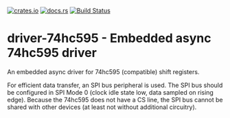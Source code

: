 [![crates.io][crates-badge]][crates-url] [![docs.rs][docs-badge]][docs-url]
[![Build Status][actions-badge]][actions-url]

[crates-badge]: https://img.shields.io/crates/v/driver-74hc595
[crates-url]: https://crates.io/crates/driver-74hc595
[docs-badge]: https://docs.rs/driver-74hc595/badge.svg
[docs-url]: https://docs.rs/driver-74hc595
[actions-badge]: https://github.com/tactile-eng/driver-74hc595/workflows/CI/badge.svg
[actions-url]: https://github.com/tactile-eng/driver-74hc595/actions?query=workflow%3ACI+branch%3Amain

# driver-74hc595 - Embedded async 74hc595 driver

<!-- cargo-rdme start -->

An embedded async driver for 74hc595 (compatible) shift registers.

For efficient data transfer, an SPI bus peripheral is used. The SPI bus should be configured in SPI Mode 0 (clock
idle state low, data sampled on rising edge). Because the 74hc595 does not have a CS line, the SPI bus cannot be
shared with other devices (at least not without additional circuitry).

<!-- cargo-rdme end -->
